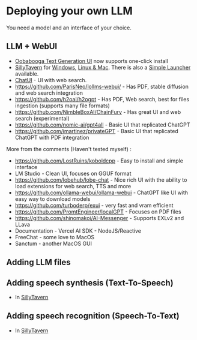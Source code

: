 # Deploying your own LLM

You need a model and an interface of your choice.

## LLM + WebUI

* [Oobabooga Text Generation UI](https://github.com/oobabooga/text-generation-webui) now supports one-click install
* [SillyTavern](https://docs.sillytavern.app/) for [Windows](https://docs.sillytavern.app/installation/windows/), [Linux & Mac](https://docs.sillytavern.app/installation/linuxmacos/). There is also a [Simple Launcher](https://sillytavernai.com/st-simplelauncher/) available.
* [ChatUI](https://github.com/huggingface/chat-ui) - UI with web search.
* https://github.com/ParisNeo/lollms-webui/ - Has PDF, stable diffusion and web search integration
* https://github.com/h2oai/h2ogpt - Has PDF, Web search, best for files ingestion (supports many file formats)
* https://github.com/NimbleBoxAI/ChainFury - Has great UI and web search (experimental)
* https://github.com/nomic-ai/gpt4all - Basic UI that replicated ChatGPT
* https://github.com/imartinez/privateGPT - Basic UI that replicated ChatGPT with PDF integration

More from the comments (Haven't tested myself) :
* https://github.com/LostRuins/koboldcpp - Easy to install and simple interface
* LM Studio - Clean UI, focuses on GGUF format
* https://github.com/lobehub/lobe-chat - Nice rich UI with the ability to load extensions for web search, TTS and more
* https://github.com/ollama-webui/ollama-webui - ChatGPT like UI with easy way to download models
* https://github.com/turboderp/exui - very fast and vram efficient
* https://github.com/PromtEngineer/localGPT - Focuses on PDF files
* https://github.com/shinomakoi/AI-Messenger - Supports EXLv2 and LLava
* Documentation - Vercel AI SDK - NodeJS/Reactive
* FreeChat - some love to MacOS
* Sanctum - another MacOS GUI

## Adding LLM files

## Adding speech synthesis (Text-To-Speech)
* In [SillyTavern](https://docs.sillytavern.app/extras/extensions/tts/)

## Adding speech recognition (Speech-To-Text)
* In [SillyTavern](https://docs.sillytavern.app/extras/extensions/speech-recognition/)
